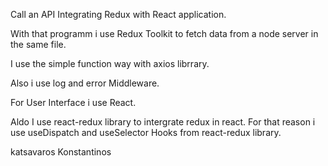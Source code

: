 Call an API Integrating Redux with React application.



With that programm i use Redux Toolkit to fetch data from a node server in the same file.

I use the simple function way with axios librrary.

Also i use log and error Middleware.


For User Interface i use React.

Aldo I use react-redux library to intergrate redux in react.
For that reason i use useDispatch and useSelector Hooks from react-redux library.



katsavaros Konstantinos
